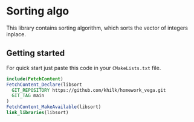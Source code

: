 # Sorting algo

This library contains sorting algorithm, which sorts the vector of integers inplace.

## Getting started

For quick start just paste this code in your `CMakeLists.txt` file.

```cmake
include(FetchContent)
FetchContent_Declare(libsort
  GIT_REPOSITORY https://github.com/khilk/homework_vega.git
  GIT_TAG main
)
FetchContent_MakeAvailable(libsort)
link_libraries(libsort)
```
